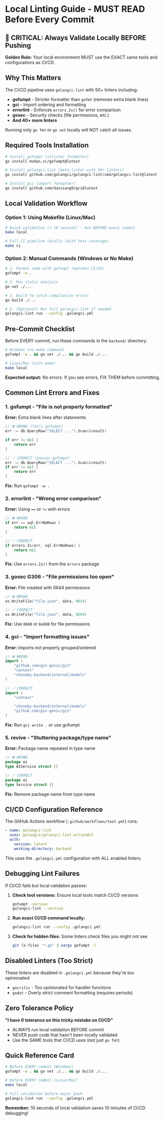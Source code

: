# Local Linting Guide - MUST READ Before Every Commit

## 🚨 CRITICAL: Always Validate Locally BEFORE Pushing

**Golden Rule:** Your local environment MUST use the EXACT same tools and configurations as CI/CD.

## Why This Matters

The CI/CD pipeline uses `golangci-lint` with 50+ linters including:
- **gofumpt** - Stricter formatter than `gofmt` (removes extra blank lines)
- **gci** - Import ordering and formatting
- **errorlint** - Enforces `errors.Is()` for error comparison
- **gosec** - Security checks (file permissions, etc.)
- **And 40+ more linters**

Running only `go fmt` or `go vet` locally will NOT catch all issues.

## Required Tools Installation

```bash
# Install gofumpt (stricter formatter)
go install mvdan.cc/gofumpt@latest

# Install golangci-lint (meta-linter with 50+ linters)
go install github.com/golangci/golangci-lint/cmd/golangci-lint@latest

# Install gci (import formatter)
go install github.com/daixiang0/gci@latest
```

## Local Validation Workflow

### Option 1: Using Makefile (Linux/Mac)

```bash
# Quick validation (< 10 seconds) - Run BEFORE every commit
make local

# Full CI pipeline locally (with test coverage)
make ci
```

### Option 2: Manual Commands (Windows or No Make)

```bash
# 1. Format code with gofumpt (matches CI/CD)
gofumpt -w .

# 2. Run static analysis
go vet ./...

# 3. Build to catch compilation errors
go build ./...

# 4. (Optional) Run full golangci-lint if needed
golangci-lint run --config .golangci.yml
```

## Pre-Commit Checklist

Before EVERY commit, run these commands in the `backend/` directory:

```bash
# Windows (no make command)
gofumpt -w . && go vet ./... && go build ./...

# Linux/Mac (with make)
make local
```

**Expected output:** No errors. If you see errors, FIX THEM before committing.

## Common Lint Errors and Fixes

### 1. gofumpt - "File is not properly formatted"

**Error:** Extra blank lines after statements
```go
// ❌ WRONG (fails gofumpt)
err := db.QueryRow("SELECT ...").Scan(&result)

if err != nil {
    return err
}

// ✅ CORRECT (passes gofumpt)
err := db.QueryRow("SELECT ...").Scan(&result)
if err != nil {
    return err
}
```

**Fix:** Run `gofumpt -w .`

### 2. errorlint - "Wrong error comparison"

**Error:** Using `==` or `!=` with errors
```go
// ❌ WRONG
if err == sql.ErrNoRows {
    return nil
}

// ✅ CORRECT
if errors.Is(err, sql.ErrNoRows) {
    return nil
}
```

**Fix:** Use `errors.Is()` from the `errors` package

### 3. gosec G306 - "File permissions too open"

**Error:** File created with 0644 permissions
```go
// ❌ WRONG
os.WriteFile("file.json", data, 0644)

// ✅ CORRECT
os.WriteFile("file.json", data, 0600)
```

**Fix:** Use `0600` or `0o600` for file permissions

### 4. gci - "Import formatting issues"

**Error:** Imports not properly grouped/ordered
```go
// ❌ WRONG
import (
    "github.com/gin-gonic/gin"
    "context"
    "choseby-backend/internal/models"
)

// ✅ CORRECT
import (
    "context"

    "choseby-backend/internal/models"
    "github.com/gin-gonic/gin"
)
```

**Fix:** Run `gci write .` or use gofumpt

### 5. revive - "Stuttering package/type name"

**Error:** Package name repeated in type name
```go
// ❌ WRONG
package ai
type AIService struct {}

// ✅ CORRECT
package ai
type Service struct {}
```

**Fix:** Remove package name from type name

## CI/CD Configuration Reference

The GitHub Actions workflow (`.github/workflows/test.yml`) runs:

```yaml
- name: golangci-lint
  uses: golangci/golangci-lint-action@v3
  with:
    version: latest
    working-directory: backend
```

This uses the `.golangci.yml` configuration with ALL enabled linters.

## Debugging Lint Failures

If CI/CD fails but local validation passes:

1. **Check tool versions:** Ensure local tools match CI/CD versions
   ```bash
   gofumpt -version
   golangci-lint --version
   ```

2. **Run exact CI/CD command locally:**
   ```bash
   golangci-lint run --config .golangci.yml
   ```

3. **Check for hidden files:** Some linters check files you might not see
   ```bash
   git ls-files '*.go' | xargs gofumpt -l
   ```

## Disabled Linters (Too Strict)

These linters are disabled in `.golangci.yml` because they're too opinionated:

- `gocritic` - Too opinionated for handler functions
- `godot` - Overly strict comment formatting (requires periods)

## Zero Tolerance Policy

**"I have 0 tolerance on this tricky mistake on CI/CD"**

- ALWAYS run local validation BEFORE commit
- NEVER push code that hasn't been locally validated
- Use the SAME tools that CI/CD uses (not just `go fmt`)

## Quick Reference Card

```bash
# Before EVERY commit (Windows)
gofumpt -w . && go vet ./... && go build ./...

# Before EVERY commit (Linux/Mac)
make local

# Full validation before major push
golangci-lint run --config .golangci.yml
```

**Remember:** 10 seconds of local validation saves 10 minutes of CI/CD debugging!
